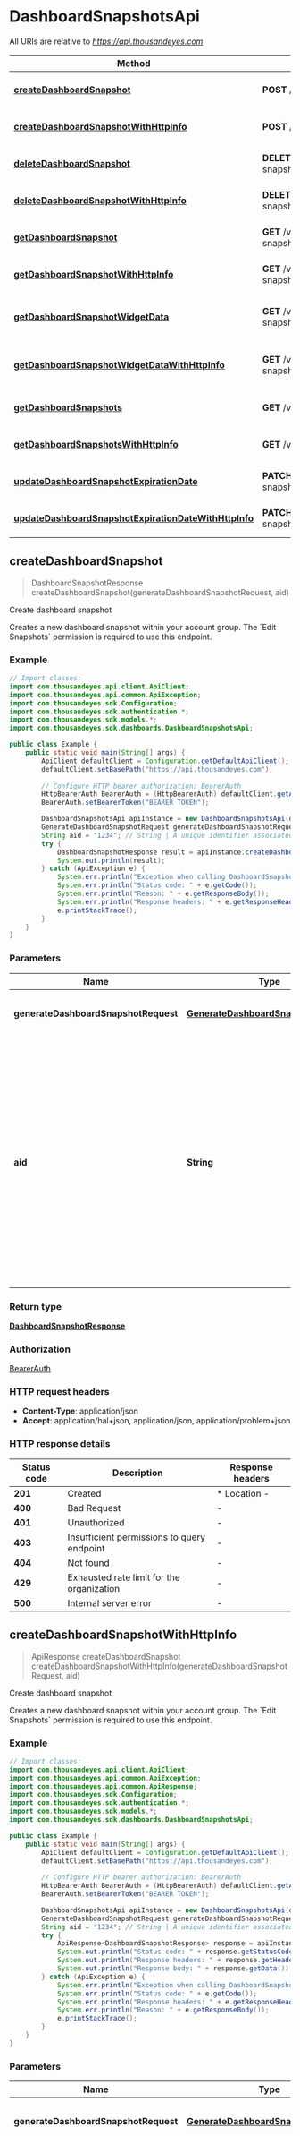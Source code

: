 # DashboardSnapshotsApi

All URIs are relative to *https://api.thousandeyes.com*

| Method | HTTP request | Description |
|------------- | ------------- | -------------|
| [**createDashboardSnapshot**](DashboardSnapshotsApi.md#createDashboardSnapshot) | **POST** /v7/dashboard-snapshots | Create dashboard snapshot |
| [**createDashboardSnapshotWithHttpInfo**](DashboardSnapshotsApi.md#createDashboardSnapshotWithHttpInfo) | **POST** /v7/dashboard-snapshots | Create dashboard snapshot |
| [**deleteDashboardSnapshot**](DashboardSnapshotsApi.md#deleteDashboardSnapshot) | **DELETE** /v7/dashboard-snapshots/{snapshotId} | Delete dashboard snapshot |
| [**deleteDashboardSnapshotWithHttpInfo**](DashboardSnapshotsApi.md#deleteDashboardSnapshotWithHttpInfo) | **DELETE** /v7/dashboard-snapshots/{snapshotId} | Delete dashboard snapshot |
| [**getDashboardSnapshot**](DashboardSnapshotsApi.md#getDashboardSnapshot) | **GET** /v7/dashboard-snapshots/{snapshotId} | Retrieve dashboard snapshot |
| [**getDashboardSnapshotWithHttpInfo**](DashboardSnapshotsApi.md#getDashboardSnapshotWithHttpInfo) | **GET** /v7/dashboard-snapshots/{snapshotId} | Retrieve dashboard snapshot |
| [**getDashboardSnapshotWidgetData**](DashboardSnapshotsApi.md#getDashboardSnapshotWidgetData) | **GET** /v7/dashboard-snapshots/{snapshotId}/widgets/{widgetId} | Retrieve dashboard snapshot data |
| [**getDashboardSnapshotWidgetDataWithHttpInfo**](DashboardSnapshotsApi.md#getDashboardSnapshotWidgetDataWithHttpInfo) | **GET** /v7/dashboard-snapshots/{snapshotId}/widgets/{widgetId} | Retrieve dashboard snapshot data |
| [**getDashboardSnapshots**](DashboardSnapshotsApi.md#getDashboardSnapshots) | **GET** /v7/dashboard-snapshots | List dashboard snapshots |
| [**getDashboardSnapshotsWithHttpInfo**](DashboardSnapshotsApi.md#getDashboardSnapshotsWithHttpInfo) | **GET** /v7/dashboard-snapshots | List dashboard snapshots |
| [**updateDashboardSnapshotExpirationDate**](DashboardSnapshotsApi.md#updateDashboardSnapshotExpirationDate) | **PATCH** /v7/dashboard-snapshots/{snapshotId} | Update snapshot expiration |
| [**updateDashboardSnapshotExpirationDateWithHttpInfo**](DashboardSnapshotsApi.md#updateDashboardSnapshotExpirationDateWithHttpInfo) | **PATCH** /v7/dashboard-snapshots/{snapshotId} | Update snapshot expiration |



## createDashboardSnapshot

> DashboardSnapshotResponse createDashboardSnapshot(generateDashboardSnapshotRequest, aid)

Create dashboard snapshot

Creates a new dashboard snapshot within your account group. The &#x60;Edit Snapshots&#x60; permission is required to use this endpoint. 

### Example

```java
// Import classes:
import com.thousandeyes.api.client.ApiClient;
import com.thousandeyes.api.common.ApiException;
import com.thousandeyes.sdk.Configuration;
import com.thousandeyes.sdk.authentication.*;
import com.thousandeyes.sdk.models.*;
import com.thousandeyes.sdk.dashboards.DashboardSnapshotsApi;

public class Example {
    public static void main(String[] args) {
        ApiClient defaultClient = Configuration.getDefaultApiClient();
        defaultClient.setBasePath("https://api.thousandeyes.com");
        
        // Configure HTTP bearer authorization: BearerAuth
        HttpBearerAuth BearerAuth = (HttpBearerAuth) defaultClient.getAuthentication("BearerAuth");
        BearerAuth.setBearerToken("BEARER TOKEN");

        DashboardSnapshotsApi apiInstance = new DashboardSnapshotsApi(defaultClient);
        GenerateDashboardSnapshotRequest generateDashboardSnapshotRequest = new GenerateDashboardSnapshotRequest(); // GenerateDashboardSnapshotRequest | Request body schema to create a dashboard snapshot.
        String aid = "1234"; // String | A unique identifier associated with your account group. You can retrieve your `AccountGroupId` from the `/account-groups` endpoint. Note that you must be assigned to the target account group. Specifying this parameter without being assigned to the target account group will result in an error response.
        try {
            DashboardSnapshotResponse result = apiInstance.createDashboardSnapshot(generateDashboardSnapshotRequest, aid);
            System.out.println(result);
        } catch (ApiException e) {
            System.err.println("Exception when calling DashboardSnapshotsApi#createDashboardSnapshot");
            System.err.println("Status code: " + e.getCode());
            System.err.println("Reason: " + e.getResponseBody());
            System.err.println("Response headers: " + e.getResponseHeaders());
            e.printStackTrace();
        }
    }
}
```

### Parameters


| Name | Type | Description  | Notes |
|------------- | ------------- | ------------- | -------------|
| **generateDashboardSnapshotRequest** | [**GenerateDashboardSnapshotRequest**](GenerateDashboardSnapshotRequest.md)| Request body schema to create a dashboard snapshot. | |
| **aid** | **String**| A unique identifier associated with your account group. You can retrieve your &#x60;AccountGroupId&#x60; from the &#x60;/account-groups&#x60; endpoint. Note that you must be assigned to the target account group. Specifying this parameter without being assigned to the target account group will result in an error response. | [optional] |

### Return type

[**DashboardSnapshotResponse**](DashboardSnapshotResponse.md)


### Authorization

[BearerAuth](../README.md#BearerAuth)

### HTTP request headers

- **Content-Type**: application/json
- **Accept**: application/hal+json, application/json, application/problem+json

### HTTP response details
| Status code | Description | Response headers |
|-------------|-------------|------------------|
| **201** | Created |  * Location -  <br>  |
| **400** | Bad Request |  -  |
| **401** | Unauthorized |  -  |
| **403** | Insufficient permissions to query endpoint |  -  |
| **404** | Not found |  -  |
| **429** | Exhausted rate limit for the organization |  -  |
| **500** | Internal server error |  -  |

## createDashboardSnapshotWithHttpInfo

> ApiResponse<DashboardSnapshotResponse> createDashboardSnapshot createDashboardSnapshotWithHttpInfo(generateDashboardSnapshotRequest, aid)

Create dashboard snapshot

Creates a new dashboard snapshot within your account group. The &#x60;Edit Snapshots&#x60; permission is required to use this endpoint. 

### Example

```java
// Import classes:
import com.thousandeyes.api.client.ApiClient;
import com.thousandeyes.api.common.ApiException;
import com.thousandeyes.api.common.ApiResponse;
import com.thousandeyes.sdk.Configuration;
import com.thousandeyes.sdk.authentication.*;
import com.thousandeyes.sdk.models.*;
import com.thousandeyes.sdk.dashboards.DashboardSnapshotsApi;

public class Example {
    public static void main(String[] args) {
        ApiClient defaultClient = Configuration.getDefaultApiClient();
        defaultClient.setBasePath("https://api.thousandeyes.com");
        
        // Configure HTTP bearer authorization: BearerAuth
        HttpBearerAuth BearerAuth = (HttpBearerAuth) defaultClient.getAuthentication("BearerAuth");
        BearerAuth.setBearerToken("BEARER TOKEN");

        DashboardSnapshotsApi apiInstance = new DashboardSnapshotsApi(defaultClient);
        GenerateDashboardSnapshotRequest generateDashboardSnapshotRequest = new GenerateDashboardSnapshotRequest(); // GenerateDashboardSnapshotRequest | Request body schema to create a dashboard snapshot.
        String aid = "1234"; // String | A unique identifier associated with your account group. You can retrieve your `AccountGroupId` from the `/account-groups` endpoint. Note that you must be assigned to the target account group. Specifying this parameter without being assigned to the target account group will result in an error response.
        try {
            ApiResponse<DashboardSnapshotResponse> response = apiInstance.createDashboardSnapshotWithHttpInfo(generateDashboardSnapshotRequest, aid);
            System.out.println("Status code: " + response.getStatusCode());
            System.out.println("Response headers: " + response.getHeaders());
            System.out.println("Response body: " + response.getData());
        } catch (ApiException e) {
            System.err.println("Exception when calling DashboardSnapshotsApi#createDashboardSnapshot");
            System.err.println("Status code: " + e.getCode());
            System.err.println("Response headers: " + e.getResponseHeaders());
            System.err.println("Reason: " + e.getResponseBody());
            e.printStackTrace();
        }
    }
}
```

### Parameters


| Name | Type | Description  | Notes |
|------------- | ------------- | ------------- | -------------|
| **generateDashboardSnapshotRequest** | [**GenerateDashboardSnapshotRequest**](GenerateDashboardSnapshotRequest.md)| Request body schema to create a dashboard snapshot. | |
| **aid** | **String**| A unique identifier associated with your account group. You can retrieve your &#x60;AccountGroupId&#x60; from the &#x60;/account-groups&#x60; endpoint. Note that you must be assigned to the target account group. Specifying this parameter without being assigned to the target account group will result in an error response. | [optional] |

### Return type

ApiResponse<[**DashboardSnapshotResponse**](DashboardSnapshotResponse.md)>


### Authorization

[BearerAuth](../README.md#BearerAuth)

### HTTP request headers

- **Content-Type**: application/json
- **Accept**: application/hal+json, application/json, application/problem+json

### HTTP response details
| Status code | Description | Response headers |
|-------------|-------------|------------------|
| **201** | Created |  * Location -  <br>  |
| **400** | Bad Request |  -  |
| **401** | Unauthorized |  -  |
| **403** | Insufficient permissions to query endpoint |  -  |
| **404** | Not found |  -  |
| **429** | Exhausted rate limit for the organization |  -  |
| **500** | Internal server error |  -  |


## deleteDashboardSnapshot

> void deleteDashboardSnapshot(snapshotId, aid)

Delete dashboard snapshot

Deletes a dashboard snapshot using the &#x60;snapshotId&#x60; provided in the request. Users with the &#x60;Edit reports for all users in account group&#x60; permission (Account Admin) can delete any dashboard snapshot. 

### Example

```java
// Import classes:
import com.thousandeyes.api.client.ApiClient;
import com.thousandeyes.api.common.ApiException;
import com.thousandeyes.sdk.Configuration;
import com.thousandeyes.sdk.authentication.*;
import com.thousandeyes.sdk.models.*;
import com.thousandeyes.sdk.dashboards.DashboardSnapshotsApi;

public class Example {
    public static void main(String[] args) {
        ApiClient defaultClient = Configuration.getDefaultApiClient();
        defaultClient.setBasePath("https://api.thousandeyes.com");
        
        // Configure HTTP bearer authorization: BearerAuth
        HttpBearerAuth BearerAuth = (HttpBearerAuth) defaultClient.getAuthentication("BearerAuth");
        BearerAuth.setBearerToken("BEARER TOKEN");

        DashboardSnapshotsApi apiInstance = new DashboardSnapshotsApi(defaultClient);
        String snapshotId = "d28bb71f-5a47-4783-8f12-d4b115e61b0c"; // String | A Identifier for a dashboard snapshot which can be obtained from the `/dashboards-snapshots` endpoint.
        String aid = "1234"; // String | A unique identifier associated with your account group. You can retrieve your `AccountGroupId` from the `/account-groups` endpoint. Note that you must be assigned to the target account group. Specifying this parameter without being assigned to the target account group will result in an error response.
        try {
            apiInstance.deleteDashboardSnapshot(snapshotId, aid);
        } catch (ApiException e) {
            System.err.println("Exception when calling DashboardSnapshotsApi#deleteDashboardSnapshot");
            System.err.println("Status code: " + e.getCode());
            System.err.println("Reason: " + e.getResponseBody());
            System.err.println("Response headers: " + e.getResponseHeaders());
            e.printStackTrace();
        }
    }
}
```

### Parameters


| Name | Type | Description  | Notes |
|------------- | ------------- | ------------- | -------------|
| **snapshotId** | **String**| A Identifier for a dashboard snapshot which can be obtained from the &#x60;/dashboards-snapshots&#x60; endpoint. | |
| **aid** | **String**| A unique identifier associated with your account group. You can retrieve your &#x60;AccountGroupId&#x60; from the &#x60;/account-groups&#x60; endpoint. Note that you must be assigned to the target account group. Specifying this parameter without being assigned to the target account group will result in an error response. | [optional] |

### Return type


null (empty response body)

### Authorization

[BearerAuth](../README.md#BearerAuth)

### HTTP request headers

- **Content-Type**: Not defined
- **Accept**: application/json, application/problem+json

### HTTP response details
| Status code | Description | Response headers |
|-------------|-------------|------------------|
| **204** | No content |  -  |
| **400** | Bad Request |  -  |
| **401** | Unauthorized |  -  |
| **403** | Insufficient permissions to query endpoint |  -  |
| **404** | Not found |  -  |
| **429** | Exhausted rate limit for the organization |  -  |
| **500** | Internal server error |  -  |

## deleteDashboardSnapshotWithHttpInfo

> ApiResponse<Void> deleteDashboardSnapshot deleteDashboardSnapshotWithHttpInfo(snapshotId, aid)

Delete dashboard snapshot

Deletes a dashboard snapshot using the &#x60;snapshotId&#x60; provided in the request. Users with the &#x60;Edit reports for all users in account group&#x60; permission (Account Admin) can delete any dashboard snapshot. 

### Example

```java
// Import classes:
import com.thousandeyes.api.client.ApiClient;
import com.thousandeyes.api.common.ApiException;
import com.thousandeyes.api.common.ApiResponse;
import com.thousandeyes.sdk.Configuration;
import com.thousandeyes.sdk.authentication.*;
import com.thousandeyes.sdk.models.*;
import com.thousandeyes.sdk.dashboards.DashboardSnapshotsApi;

public class Example {
    public static void main(String[] args) {
        ApiClient defaultClient = Configuration.getDefaultApiClient();
        defaultClient.setBasePath("https://api.thousandeyes.com");
        
        // Configure HTTP bearer authorization: BearerAuth
        HttpBearerAuth BearerAuth = (HttpBearerAuth) defaultClient.getAuthentication("BearerAuth");
        BearerAuth.setBearerToken("BEARER TOKEN");

        DashboardSnapshotsApi apiInstance = new DashboardSnapshotsApi(defaultClient);
        String snapshotId = "d28bb71f-5a47-4783-8f12-d4b115e61b0c"; // String | A Identifier for a dashboard snapshot which can be obtained from the `/dashboards-snapshots` endpoint.
        String aid = "1234"; // String | A unique identifier associated with your account group. You can retrieve your `AccountGroupId` from the `/account-groups` endpoint. Note that you must be assigned to the target account group. Specifying this parameter without being assigned to the target account group will result in an error response.
        try {
            ApiResponse<Void> response = apiInstance.deleteDashboardSnapshotWithHttpInfo(snapshotId, aid);
            System.out.println("Status code: " + response.getStatusCode());
            System.out.println("Response headers: " + response.getHeaders());
        } catch (ApiException e) {
            System.err.println("Exception when calling DashboardSnapshotsApi#deleteDashboardSnapshot");
            System.err.println("Status code: " + e.getCode());
            System.err.println("Response headers: " + e.getResponseHeaders());
            System.err.println("Reason: " + e.getResponseBody());
            e.printStackTrace();
        }
    }
}
```

### Parameters


| Name | Type | Description  | Notes |
|------------- | ------------- | ------------- | -------------|
| **snapshotId** | **String**| A Identifier for a dashboard snapshot which can be obtained from the &#x60;/dashboards-snapshots&#x60; endpoint. | |
| **aid** | **String**| A unique identifier associated with your account group. You can retrieve your &#x60;AccountGroupId&#x60; from the &#x60;/account-groups&#x60; endpoint. Note that you must be assigned to the target account group. Specifying this parameter without being assigned to the target account group will result in an error response. | [optional] |

### Return type


ApiResponse<Void>

### Authorization

[BearerAuth](../README.md#BearerAuth)

### HTTP request headers

- **Content-Type**: Not defined
- **Accept**: application/json, application/problem+json

### HTTP response details
| Status code | Description | Response headers |
|-------------|-------------|------------------|
| **204** | No content |  -  |
| **400** | Bad Request |  -  |
| **401** | Unauthorized |  -  |
| **403** | Insufficient permissions to query endpoint |  -  |
| **404** | Not found |  -  |
| **429** | Exhausted rate limit for the organization |  -  |
| **500** | Internal server error |  -  |


## getDashboardSnapshot

> ApiDashboardSnapshot getDashboardSnapshot(snapshotId, aid)

Retrieve dashboard snapshot

This endpoint returns a list of widgets configured in dashboard snapshot configured in ThousandEyes. Seed this endpoint with a snapshotId found from the /dashboard-snapshots endpoint. This endpoint requires the &#x60;View Snapshots&#x60; permission be assigned to the role of the user accessing this endpoint. Returns a list of widgets configured within a dashboard snapshot. Use the &#x60;snapshotId&#x60; obtained from the &#x60;/dashboard-snapshots&#x60; endpoint. The &#x60;View Snapshots&#x60; permission is required to use this endpoint.\&quot;

### Example

```java
// Import classes:
import com.thousandeyes.api.client.ApiClient;
import com.thousandeyes.api.common.ApiException;
import com.thousandeyes.sdk.Configuration;
import com.thousandeyes.sdk.authentication.*;
import com.thousandeyes.sdk.models.*;
import com.thousandeyes.sdk.dashboards.DashboardSnapshotsApi;

public class Example {
    public static void main(String[] args) {
        ApiClient defaultClient = Configuration.getDefaultApiClient();
        defaultClient.setBasePath("https://api.thousandeyes.com");
        
        // Configure HTTP bearer authorization: BearerAuth
        HttpBearerAuth BearerAuth = (HttpBearerAuth) defaultClient.getAuthentication("BearerAuth");
        BearerAuth.setBearerToken("BEARER TOKEN");

        DashboardSnapshotsApi apiInstance = new DashboardSnapshotsApi(defaultClient);
        String snapshotId = "d28bb71f-5a47-4783-8f12-d4b115e61b0c"; // String | A Identifier for a dashboard snapshot which can be obtained from the `/dashboards-snapshots` endpoint.
        String aid = "1234"; // String | A unique identifier associated with your account group. You can retrieve your `AccountGroupId` from the `/account-groups` endpoint. Note that you must be assigned to the target account group. Specifying this parameter without being assigned to the target account group will result in an error response.
        try {
            ApiDashboardSnapshot result = apiInstance.getDashboardSnapshot(snapshotId, aid);
            System.out.println(result);
        } catch (ApiException e) {
            System.err.println("Exception when calling DashboardSnapshotsApi#getDashboardSnapshot");
            System.err.println("Status code: " + e.getCode());
            System.err.println("Reason: " + e.getResponseBody());
            System.err.println("Response headers: " + e.getResponseHeaders());
            e.printStackTrace();
        }
    }
}
```

### Parameters


| Name | Type | Description  | Notes |
|------------- | ------------- | ------------- | -------------|
| **snapshotId** | **String**| A Identifier for a dashboard snapshot which can be obtained from the &#x60;/dashboards-snapshots&#x60; endpoint. | |
| **aid** | **String**| A unique identifier associated with your account group. You can retrieve your &#x60;AccountGroupId&#x60; from the &#x60;/account-groups&#x60; endpoint. Note that you must be assigned to the target account group. Specifying this parameter without being assigned to the target account group will result in an error response. | [optional] |

### Return type

[**ApiDashboardSnapshot**](ApiDashboardSnapshot.md)


### Authorization

[BearerAuth](../README.md#BearerAuth)

### HTTP request headers

- **Content-Type**: Not defined
- **Accept**: application/hal+json, application/json, application/problem+json

### HTTP response details
| Status code | Description | Response headers |
|-------------|-------------|------------------|
| **200** | OK |  -  |
| **400** | Bad Request |  -  |
| **401** | Unauthorized |  -  |
| **403** | Insufficient permissions to query endpoint |  -  |
| **404** | Not found |  -  |
| **429** | Exhausted rate limit for the organization |  -  |
| **500** | Internal server error |  -  |

## getDashboardSnapshotWithHttpInfo

> ApiResponse<ApiDashboardSnapshot> getDashboardSnapshot getDashboardSnapshotWithHttpInfo(snapshotId, aid)

Retrieve dashboard snapshot

This endpoint returns a list of widgets configured in dashboard snapshot configured in ThousandEyes. Seed this endpoint with a snapshotId found from the /dashboard-snapshots endpoint. This endpoint requires the &#x60;View Snapshots&#x60; permission be assigned to the role of the user accessing this endpoint. Returns a list of widgets configured within a dashboard snapshot. Use the &#x60;snapshotId&#x60; obtained from the &#x60;/dashboard-snapshots&#x60; endpoint. The &#x60;View Snapshots&#x60; permission is required to use this endpoint.\&quot;

### Example

```java
// Import classes:
import com.thousandeyes.api.client.ApiClient;
import com.thousandeyes.api.common.ApiException;
import com.thousandeyes.api.common.ApiResponse;
import com.thousandeyes.sdk.Configuration;
import com.thousandeyes.sdk.authentication.*;
import com.thousandeyes.sdk.models.*;
import com.thousandeyes.sdk.dashboards.DashboardSnapshotsApi;

public class Example {
    public static void main(String[] args) {
        ApiClient defaultClient = Configuration.getDefaultApiClient();
        defaultClient.setBasePath("https://api.thousandeyes.com");
        
        // Configure HTTP bearer authorization: BearerAuth
        HttpBearerAuth BearerAuth = (HttpBearerAuth) defaultClient.getAuthentication("BearerAuth");
        BearerAuth.setBearerToken("BEARER TOKEN");

        DashboardSnapshotsApi apiInstance = new DashboardSnapshotsApi(defaultClient);
        String snapshotId = "d28bb71f-5a47-4783-8f12-d4b115e61b0c"; // String | A Identifier for a dashboard snapshot which can be obtained from the `/dashboards-snapshots` endpoint.
        String aid = "1234"; // String | A unique identifier associated with your account group. You can retrieve your `AccountGroupId` from the `/account-groups` endpoint. Note that you must be assigned to the target account group. Specifying this parameter without being assigned to the target account group will result in an error response.
        try {
            ApiResponse<ApiDashboardSnapshot> response = apiInstance.getDashboardSnapshotWithHttpInfo(snapshotId, aid);
            System.out.println("Status code: " + response.getStatusCode());
            System.out.println("Response headers: " + response.getHeaders());
            System.out.println("Response body: " + response.getData());
        } catch (ApiException e) {
            System.err.println("Exception when calling DashboardSnapshotsApi#getDashboardSnapshot");
            System.err.println("Status code: " + e.getCode());
            System.err.println("Response headers: " + e.getResponseHeaders());
            System.err.println("Reason: " + e.getResponseBody());
            e.printStackTrace();
        }
    }
}
```

### Parameters


| Name | Type | Description  | Notes |
|------------- | ------------- | ------------- | -------------|
| **snapshotId** | **String**| A Identifier for a dashboard snapshot which can be obtained from the &#x60;/dashboards-snapshots&#x60; endpoint. | |
| **aid** | **String**| A unique identifier associated with your account group. You can retrieve your &#x60;AccountGroupId&#x60; from the &#x60;/account-groups&#x60; endpoint. Note that you must be assigned to the target account group. Specifying this parameter without being assigned to the target account group will result in an error response. | [optional] |

### Return type

ApiResponse<[**ApiDashboardSnapshot**](ApiDashboardSnapshot.md)>


### Authorization

[BearerAuth](../README.md#BearerAuth)

### HTTP request headers

- **Content-Type**: Not defined
- **Accept**: application/hal+json, application/json, application/problem+json

### HTTP response details
| Status code | Description | Response headers |
|-------------|-------------|------------------|
| **200** | OK |  -  |
| **400** | Bad Request |  -  |
| **401** | Unauthorized |  -  |
| **403** | Insufficient permissions to query endpoint |  -  |
| **404** | Not found |  -  |
| **429** | Exhausted rate limit for the organization |  -  |
| **500** | Internal server error |  -  |


## getDashboardSnapshotWidgetData

> ApiWidgetDataSnapshotResponse getDashboardSnapshotWidgetData(snapshotId, widgetId, aid)

Retrieve dashboard snapshot data

Returns actual metrics used in the generation of a dashboard snapshot. 

### Example

```java
// Import classes:
import com.thousandeyes.api.client.ApiClient;
import com.thousandeyes.api.common.ApiException;
import com.thousandeyes.sdk.Configuration;
import com.thousandeyes.sdk.authentication.*;
import com.thousandeyes.sdk.models.*;
import com.thousandeyes.sdk.dashboards.DashboardSnapshotsApi;

public class Example {
    public static void main(String[] args) {
        ApiClient defaultClient = Configuration.getDefaultApiClient();
        defaultClient.setBasePath("https://api.thousandeyes.com");
        
        // Configure HTTP bearer authorization: BearerAuth
        HttpBearerAuth BearerAuth = (HttpBearerAuth) defaultClient.getAuthentication("BearerAuth");
        BearerAuth.setBearerToken("BEARER TOKEN");

        DashboardSnapshotsApi apiInstance = new DashboardSnapshotsApi(defaultClient);
        String snapshotId = "d28bb71f-5a47-4783-8f12-d4b115e61b0c"; // String | A Identifier for a dashboard snapshot which can be obtained from the `/dashboards-snapshots` endpoint.
        String widgetId = "unpmg"; // String | A Identifier for a widget.
        String aid = "1234"; // String | A unique identifier associated with your account group. You can retrieve your `AccountGroupId` from the `/account-groups` endpoint. Note that you must be assigned to the target account group. Specifying this parameter without being assigned to the target account group will result in an error response.
        try {
            ApiWidgetDataSnapshotResponse result = apiInstance.getDashboardSnapshotWidgetData(snapshotId, widgetId, aid);
            System.out.println(result);
        } catch (ApiException e) {
            System.err.println("Exception when calling DashboardSnapshotsApi#getDashboardSnapshotWidgetData");
            System.err.println("Status code: " + e.getCode());
            System.err.println("Reason: " + e.getResponseBody());
            System.err.println("Response headers: " + e.getResponseHeaders());
            e.printStackTrace();
        }
    }
}
```

### Parameters


| Name | Type | Description  | Notes |
|------------- | ------------- | ------------- | -------------|
| **snapshotId** | **String**| A Identifier for a dashboard snapshot which can be obtained from the &#x60;/dashboards-snapshots&#x60; endpoint. | |
| **widgetId** | **String**| A Identifier for a widget. | |
| **aid** | **String**| A unique identifier associated with your account group. You can retrieve your &#x60;AccountGroupId&#x60; from the &#x60;/account-groups&#x60; endpoint. Note that you must be assigned to the target account group. Specifying this parameter without being assigned to the target account group will result in an error response. | [optional] |

### Return type

[**ApiWidgetDataSnapshotResponse**](ApiWidgetDataSnapshotResponse.md)


### Authorization

[BearerAuth](../README.md#BearerAuth)

### HTTP request headers

- **Content-Type**: Not defined
- **Accept**: application/hal+json, application/json, application/problem+json

### HTTP response details
| Status code | Description | Response headers |
|-------------|-------------|------------------|
| **200** | OK |  -  |
| **400** | Bad Request |  -  |
| **401** | Unauthorized |  -  |
| **403** | Insufficient permissions to query endpoint |  -  |
| **404** | Not found |  -  |
| **429** | Exhausted rate limit for the organization |  -  |
| **500** | Internal server error |  -  |

## getDashboardSnapshotWidgetDataWithHttpInfo

> ApiResponse<ApiWidgetDataSnapshotResponse> getDashboardSnapshotWidgetData getDashboardSnapshotWidgetDataWithHttpInfo(snapshotId, widgetId, aid)

Retrieve dashboard snapshot data

Returns actual metrics used in the generation of a dashboard snapshot. 

### Example

```java
// Import classes:
import com.thousandeyes.api.client.ApiClient;
import com.thousandeyes.api.common.ApiException;
import com.thousandeyes.api.common.ApiResponse;
import com.thousandeyes.sdk.Configuration;
import com.thousandeyes.sdk.authentication.*;
import com.thousandeyes.sdk.models.*;
import com.thousandeyes.sdk.dashboards.DashboardSnapshotsApi;

public class Example {
    public static void main(String[] args) {
        ApiClient defaultClient = Configuration.getDefaultApiClient();
        defaultClient.setBasePath("https://api.thousandeyes.com");
        
        // Configure HTTP bearer authorization: BearerAuth
        HttpBearerAuth BearerAuth = (HttpBearerAuth) defaultClient.getAuthentication("BearerAuth");
        BearerAuth.setBearerToken("BEARER TOKEN");

        DashboardSnapshotsApi apiInstance = new DashboardSnapshotsApi(defaultClient);
        String snapshotId = "d28bb71f-5a47-4783-8f12-d4b115e61b0c"; // String | A Identifier for a dashboard snapshot which can be obtained from the `/dashboards-snapshots` endpoint.
        String widgetId = "unpmg"; // String | A Identifier for a widget.
        String aid = "1234"; // String | A unique identifier associated with your account group. You can retrieve your `AccountGroupId` from the `/account-groups` endpoint. Note that you must be assigned to the target account group. Specifying this parameter without being assigned to the target account group will result in an error response.
        try {
            ApiResponse<ApiWidgetDataSnapshotResponse> response = apiInstance.getDashboardSnapshotWidgetDataWithHttpInfo(snapshotId, widgetId, aid);
            System.out.println("Status code: " + response.getStatusCode());
            System.out.println("Response headers: " + response.getHeaders());
            System.out.println("Response body: " + response.getData());
        } catch (ApiException e) {
            System.err.println("Exception when calling DashboardSnapshotsApi#getDashboardSnapshotWidgetData");
            System.err.println("Status code: " + e.getCode());
            System.err.println("Response headers: " + e.getResponseHeaders());
            System.err.println("Reason: " + e.getResponseBody());
            e.printStackTrace();
        }
    }
}
```

### Parameters


| Name | Type | Description  | Notes |
|------------- | ------------- | ------------- | -------------|
| **snapshotId** | **String**| A Identifier for a dashboard snapshot which can be obtained from the &#x60;/dashboards-snapshots&#x60; endpoint. | |
| **widgetId** | **String**| A Identifier for a widget. | |
| **aid** | **String**| A unique identifier associated with your account group. You can retrieve your &#x60;AccountGroupId&#x60; from the &#x60;/account-groups&#x60; endpoint. Note that you must be assigned to the target account group. Specifying this parameter without being assigned to the target account group will result in an error response. | [optional] |

### Return type

ApiResponse<[**ApiWidgetDataSnapshotResponse**](ApiWidgetDataSnapshotResponse.md)>


### Authorization

[BearerAuth](../README.md#BearerAuth)

### HTTP request headers

- **Content-Type**: Not defined
- **Accept**: application/hal+json, application/json, application/problem+json

### HTTP response details
| Status code | Description | Response headers |
|-------------|-------------|------------------|
| **200** | OK |  -  |
| **400** | Bad Request |  -  |
| **401** | Unauthorized |  -  |
| **403** | Insufficient permissions to query endpoint |  -  |
| **404** | Not found |  -  |
| **429** | Exhausted rate limit for the organization |  -  |
| **500** | Internal server error |  -  |


## getDashboardSnapshots

> DashboardSnapshotsPage getDashboardSnapshots(aid, dashboardId, cursor)

List dashboard snapshots

Returns a list of dashboard snapshots within your account group. Use this data to identify a specific dashboard snapshot, which can be used in other endpoints to access aggregated data. The &#x60;View Snapshots&#x60; permission is required to use this endpoint.\&quot; 

### Example

```java
// Import classes:
import com.thousandeyes.api.client.ApiClient;
import com.thousandeyes.api.common.ApiException;
import com.thousandeyes.sdk.Configuration;
import com.thousandeyes.sdk.authentication.*;
import com.thousandeyes.sdk.models.*;
import com.thousandeyes.sdk.dashboards.DashboardSnapshotsApi;

public class Example {
    public static void main(String[] args) {
        ApiClient defaultClient = Configuration.getDefaultApiClient();
        defaultClient.setBasePath("https://api.thousandeyes.com");
        
        // Configure HTTP bearer authorization: BearerAuth
        HttpBearerAuth BearerAuth = (HttpBearerAuth) defaultClient.getAuthentication("BearerAuth");
        BearerAuth.setBearerToken("BEARER TOKEN");

        DashboardSnapshotsApi apiInstance = new DashboardSnapshotsApi(defaultClient);
        String aid = "1234"; // String | A unique identifier associated with your account group. You can retrieve your `AccountGroupId` from the `/account-groups` endpoint. Note that you must be assigned to the target account group. Specifying this parameter without being assigned to the target account group will result in an error response.
        String dashboardId = "646f4d2ce3c99b0536c3821e"; // String | 
        String cursor = "cursor_example"; // String | (Optional) Opaque cursor used for pagination. Clients should use `next` value from `_links` instead of this parameter.
        try {
            DashboardSnapshotsPage result = apiInstance.getDashboardSnapshots(aid, dashboardId, cursor);
            System.out.println(result);
        } catch (ApiException e) {
            System.err.println("Exception when calling DashboardSnapshotsApi#getDashboardSnapshots");
            System.err.println("Status code: " + e.getCode());
            System.err.println("Reason: " + e.getResponseBody());
            System.err.println("Response headers: " + e.getResponseHeaders());
            e.printStackTrace();
        }
    }
}
```

### Parameters


| Name | Type | Description  | Notes |
|------------- | ------------- | ------------- | -------------|
| **aid** | **String**| A unique identifier associated with your account group. You can retrieve your &#x60;AccountGroupId&#x60; from the &#x60;/account-groups&#x60; endpoint. Note that you must be assigned to the target account group. Specifying this parameter without being assigned to the target account group will result in an error response. | [optional] |
| **dashboardId** | **String**|  | [optional] |
| **cursor** | **String**| (Optional) Opaque cursor used for pagination. Clients should use &#x60;next&#x60; value from &#x60;_links&#x60; instead of this parameter. | [optional] |

### Return type

[**DashboardSnapshotsPage**](DashboardSnapshotsPage.md)


### Authorization

[BearerAuth](../README.md#BearerAuth)

### HTTP request headers

- **Content-Type**: Not defined
- **Accept**: application/hal+json, application/json, application/problem+json

### HTTP response details
| Status code | Description | Response headers |
|-------------|-------------|------------------|
| **200** | OK |  -  |
| **400** | Bad Request |  -  |
| **401** | Unauthorized |  -  |
| **403** | Insufficient permissions to query endpoint |  -  |
| **404** | Not found |  -  |
| **429** | Exhausted rate limit for the organization |  -  |
| **500** | Internal server error |  -  |

## getDashboardSnapshotsWithHttpInfo

> ApiResponse<DashboardSnapshotsPage> getDashboardSnapshots getDashboardSnapshotsWithHttpInfo(aid, dashboardId, cursor)

List dashboard snapshots

Returns a list of dashboard snapshots within your account group. Use this data to identify a specific dashboard snapshot, which can be used in other endpoints to access aggregated data. The &#x60;View Snapshots&#x60; permission is required to use this endpoint.\&quot; 

### Example

```java
// Import classes:
import com.thousandeyes.api.client.ApiClient;
import com.thousandeyes.api.common.ApiException;
import com.thousandeyes.api.common.ApiResponse;
import com.thousandeyes.sdk.Configuration;
import com.thousandeyes.sdk.authentication.*;
import com.thousandeyes.sdk.models.*;
import com.thousandeyes.sdk.dashboards.DashboardSnapshotsApi;

public class Example {
    public static void main(String[] args) {
        ApiClient defaultClient = Configuration.getDefaultApiClient();
        defaultClient.setBasePath("https://api.thousandeyes.com");
        
        // Configure HTTP bearer authorization: BearerAuth
        HttpBearerAuth BearerAuth = (HttpBearerAuth) defaultClient.getAuthentication("BearerAuth");
        BearerAuth.setBearerToken("BEARER TOKEN");

        DashboardSnapshotsApi apiInstance = new DashboardSnapshotsApi(defaultClient);
        String aid = "1234"; // String | A unique identifier associated with your account group. You can retrieve your `AccountGroupId` from the `/account-groups` endpoint. Note that you must be assigned to the target account group. Specifying this parameter without being assigned to the target account group will result in an error response.
        String dashboardId = "646f4d2ce3c99b0536c3821e"; // String | 
        String cursor = "cursor_example"; // String | (Optional) Opaque cursor used for pagination. Clients should use `next` value from `_links` instead of this parameter.
        try {
            ApiResponse<DashboardSnapshotsPage> response = apiInstance.getDashboardSnapshotsWithHttpInfo(aid, dashboardId, cursor);
            System.out.println("Status code: " + response.getStatusCode());
            System.out.println("Response headers: " + response.getHeaders());
            System.out.println("Response body: " + response.getData());
        } catch (ApiException e) {
            System.err.println("Exception when calling DashboardSnapshotsApi#getDashboardSnapshots");
            System.err.println("Status code: " + e.getCode());
            System.err.println("Response headers: " + e.getResponseHeaders());
            System.err.println("Reason: " + e.getResponseBody());
            e.printStackTrace();
        }
    }
}
```

### Parameters


| Name | Type | Description  | Notes |
|------------- | ------------- | ------------- | -------------|
| **aid** | **String**| A unique identifier associated with your account group. You can retrieve your &#x60;AccountGroupId&#x60; from the &#x60;/account-groups&#x60; endpoint. Note that you must be assigned to the target account group. Specifying this parameter without being assigned to the target account group will result in an error response. | [optional] |
| **dashboardId** | **String**|  | [optional] |
| **cursor** | **String**| (Optional) Opaque cursor used for pagination. Clients should use &#x60;next&#x60; value from &#x60;_links&#x60; instead of this parameter. | [optional] |

### Return type

ApiResponse<[**DashboardSnapshotsPage**](DashboardSnapshotsPage.md)>


### Authorization

[BearerAuth](../README.md#BearerAuth)

### HTTP request headers

- **Content-Type**: Not defined
- **Accept**: application/hal+json, application/json, application/problem+json

### HTTP response details
| Status code | Description | Response headers |
|-------------|-------------|------------------|
| **200** | OK |  -  |
| **400** | Bad Request |  -  |
| **401** | Unauthorized |  -  |
| **403** | Insufficient permissions to query endpoint |  -  |
| **404** | Not found |  -  |
| **429** | Exhausted rate limit for the organization |  -  |
| **500** | Internal server error |  -  |


## updateDashboardSnapshotExpirationDate

> void updateDashboardSnapshotExpirationDate(snapshotId, updateSnapshotExpirationDateApiRequest, aid)

Update snapshot expiration

Updates the expiration date of a dashboard snapshot. The &#x60;Edit snapshots&#x60; permission is required to access this endpoint. 

### Example

```java
// Import classes:
import com.thousandeyes.api.client.ApiClient;
import com.thousandeyes.api.common.ApiException;
import com.thousandeyes.sdk.Configuration;
import com.thousandeyes.sdk.authentication.*;
import com.thousandeyes.sdk.models.*;
import com.thousandeyes.sdk.dashboards.DashboardSnapshotsApi;

public class Example {
    public static void main(String[] args) {
        ApiClient defaultClient = Configuration.getDefaultApiClient();
        defaultClient.setBasePath("https://api.thousandeyes.com");
        
        // Configure HTTP bearer authorization: BearerAuth
        HttpBearerAuth BearerAuth = (HttpBearerAuth) defaultClient.getAuthentication("BearerAuth");
        BearerAuth.setBearerToken("BEARER TOKEN");

        DashboardSnapshotsApi apiInstance = new DashboardSnapshotsApi(defaultClient);
        String snapshotId = "d28bb71f-5a47-4783-8f12-d4b115e61b0c"; // String | A Identifier for a dashboard snapshot which can be obtained from the `/dashboards-snapshots` endpoint.
        UpdateSnapshotExpirationDateApiRequest updateSnapshotExpirationDateApiRequest = new UpdateSnapshotExpirationDateApiRequest(); // UpdateSnapshotExpirationDateApiRequest | Request body schema to update a snapshot expiration.
        String aid = "1234"; // String | A unique identifier associated with your account group. You can retrieve your `AccountGroupId` from the `/account-groups` endpoint. Note that you must be assigned to the target account group. Specifying this parameter without being assigned to the target account group will result in an error response.
        try {
            apiInstance.updateDashboardSnapshotExpirationDate(snapshotId, updateSnapshotExpirationDateApiRequest, aid);
        } catch (ApiException e) {
            System.err.println("Exception when calling DashboardSnapshotsApi#updateDashboardSnapshotExpirationDate");
            System.err.println("Status code: " + e.getCode());
            System.err.println("Reason: " + e.getResponseBody());
            System.err.println("Response headers: " + e.getResponseHeaders());
            e.printStackTrace();
        }
    }
}
```

### Parameters


| Name | Type | Description  | Notes |
|------------- | ------------- | ------------- | -------------|
| **snapshotId** | **String**| A Identifier for a dashboard snapshot which can be obtained from the &#x60;/dashboards-snapshots&#x60; endpoint. | |
| **updateSnapshotExpirationDateApiRequest** | [**UpdateSnapshotExpirationDateApiRequest**](UpdateSnapshotExpirationDateApiRequest.md)| Request body schema to update a snapshot expiration. | |
| **aid** | **String**| A unique identifier associated with your account group. You can retrieve your &#x60;AccountGroupId&#x60; from the &#x60;/account-groups&#x60; endpoint. Note that you must be assigned to the target account group. Specifying this parameter without being assigned to the target account group will result in an error response. | [optional] |

### Return type


null (empty response body)

### Authorization

[BearerAuth](../README.md#BearerAuth)

### HTTP request headers

- **Content-Type**: application/json
- **Accept**: application/json, application/problem+json

### HTTP response details
| Status code | Description | Response headers |
|-------------|-------------|------------------|
| **204** | No content |  -  |
| **400** | Bad Request |  -  |
| **401** | Unauthorized |  -  |
| **403** | Insufficient permissions to query endpoint |  -  |
| **404** | Not found |  -  |
| **429** | Exhausted rate limit for the organization |  -  |
| **500** | Internal server error |  -  |

## updateDashboardSnapshotExpirationDateWithHttpInfo

> ApiResponse<Void> updateDashboardSnapshotExpirationDate updateDashboardSnapshotExpirationDateWithHttpInfo(snapshotId, updateSnapshotExpirationDateApiRequest, aid)

Update snapshot expiration

Updates the expiration date of a dashboard snapshot. The &#x60;Edit snapshots&#x60; permission is required to access this endpoint. 

### Example

```java
// Import classes:
import com.thousandeyes.api.client.ApiClient;
import com.thousandeyes.api.common.ApiException;
import com.thousandeyes.api.common.ApiResponse;
import com.thousandeyes.sdk.Configuration;
import com.thousandeyes.sdk.authentication.*;
import com.thousandeyes.sdk.models.*;
import com.thousandeyes.sdk.dashboards.DashboardSnapshotsApi;

public class Example {
    public static void main(String[] args) {
        ApiClient defaultClient = Configuration.getDefaultApiClient();
        defaultClient.setBasePath("https://api.thousandeyes.com");
        
        // Configure HTTP bearer authorization: BearerAuth
        HttpBearerAuth BearerAuth = (HttpBearerAuth) defaultClient.getAuthentication("BearerAuth");
        BearerAuth.setBearerToken("BEARER TOKEN");

        DashboardSnapshotsApi apiInstance = new DashboardSnapshotsApi(defaultClient);
        String snapshotId = "d28bb71f-5a47-4783-8f12-d4b115e61b0c"; // String | A Identifier for a dashboard snapshot which can be obtained from the `/dashboards-snapshots` endpoint.
        UpdateSnapshotExpirationDateApiRequest updateSnapshotExpirationDateApiRequest = new UpdateSnapshotExpirationDateApiRequest(); // UpdateSnapshotExpirationDateApiRequest | Request body schema to update a snapshot expiration.
        String aid = "1234"; // String | A unique identifier associated with your account group. You can retrieve your `AccountGroupId` from the `/account-groups` endpoint. Note that you must be assigned to the target account group. Specifying this parameter without being assigned to the target account group will result in an error response.
        try {
            ApiResponse<Void> response = apiInstance.updateDashboardSnapshotExpirationDateWithHttpInfo(snapshotId, updateSnapshotExpirationDateApiRequest, aid);
            System.out.println("Status code: " + response.getStatusCode());
            System.out.println("Response headers: " + response.getHeaders());
        } catch (ApiException e) {
            System.err.println("Exception when calling DashboardSnapshotsApi#updateDashboardSnapshotExpirationDate");
            System.err.println("Status code: " + e.getCode());
            System.err.println("Response headers: " + e.getResponseHeaders());
            System.err.println("Reason: " + e.getResponseBody());
            e.printStackTrace();
        }
    }
}
```

### Parameters


| Name | Type | Description  | Notes |
|------------- | ------------- | ------------- | -------------|
| **snapshotId** | **String**| A Identifier for a dashboard snapshot which can be obtained from the &#x60;/dashboards-snapshots&#x60; endpoint. | |
| **updateSnapshotExpirationDateApiRequest** | [**UpdateSnapshotExpirationDateApiRequest**](UpdateSnapshotExpirationDateApiRequest.md)| Request body schema to update a snapshot expiration. | |
| **aid** | **String**| A unique identifier associated with your account group. You can retrieve your &#x60;AccountGroupId&#x60; from the &#x60;/account-groups&#x60; endpoint. Note that you must be assigned to the target account group. Specifying this parameter without being assigned to the target account group will result in an error response. | [optional] |

### Return type


ApiResponse<Void>

### Authorization

[BearerAuth](../README.md#BearerAuth)

### HTTP request headers

- **Content-Type**: application/json
- **Accept**: application/json, application/problem+json

### HTTP response details
| Status code | Description | Response headers |
|-------------|-------------|------------------|
| **204** | No content |  -  |
| **400** | Bad Request |  -  |
| **401** | Unauthorized |  -  |
| **403** | Insufficient permissions to query endpoint |  -  |
| **404** | Not found |  -  |
| **429** | Exhausted rate limit for the organization |  -  |
| **500** | Internal server error |  -  |

